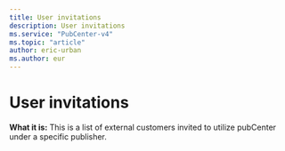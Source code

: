 ```yaml
---
title: User invitations
description: User invitations
ms.service: "PubCenter-v4"
ms.topic: "article"
author: eric-urban
ms.author: eur
---
```


# User invitations

**What it is:**  This is a list of external customers invited to utilize pubCenter under a specific publisher.


